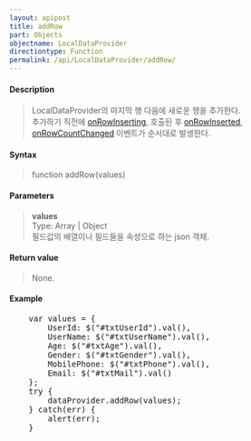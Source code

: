 ```yaml
---
layout: apipost
title: addRow
part: Objects
objectname: LocalDataProvider
directiontype: Function
permalink: /api/LocalDataProvider/addRow/
---
```



#### Description

> LocalDataProvider의 마지막 행 다음에 새로운 행을 추가한다.  
> 추가하기 직전에 [onRowInserting](/api/LocalDataProvider/onRowInserting/), 호출된 후 [onRowInserted](/api/LocalDataProvider/onRowInserted/), [onRowCountChanged](/api/LocalDataProvider/onRowCountChanged/) 이벤트가 순서대로 발생한다.

#### Syntax

> function addRow(values)

#### Parameters

> **values**  
> Type: Array \| Object  
> 필드값의 배열이나 필드들을 속성으로 하는 json 객체.  

#### Return value

> None.

#### Example

<pre class="prettyprint">
    var values = {
        UserId: $("#txtUserId").val(),
        UserName: $("#txtUserName").val(),
        Age: $("#txtAge").val(),
        Gender: $("#txtGender").val(),
        MobilePhone: $("#txtPhone").val(),
        Email: $("#txtMail").val()
    };
    try {
        dataProvider.addRow(values);
    } catch(err) {
        alert(err);
    }
</pre>

